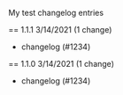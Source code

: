 My test changelog entries

== 1.1.1 3/14/2021 (1 change)

- changelog (#1234)

== 1.1.0 3/14/2021 (1 change)

- changelog (#1234)
